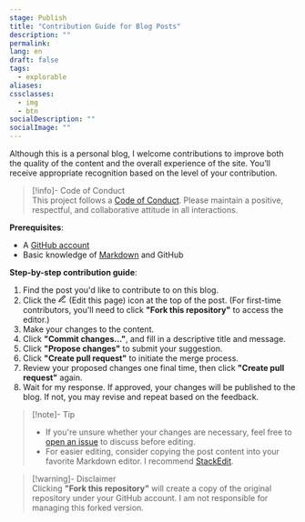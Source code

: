 ```yaml
---
stage: Publish
title: "Contribution Guide for Blog Posts"
description: ""
permalink:
lang: en
draft: false
tags:
  - explorable
aliases: 
cssclasses:
  - img
  - btn
socialDescription: ""
socialImage: ""
---
```


Although this is a personal blog, I welcome contributions to improve both the quality of the content and the overall experience of the site. You’ll receive appropriate recognition based on the level of your contribution.

> [!info]- Code of Conduct  
> This project follows a [Code of Conduct](https://github.com/PhDoanh/blog/blob/v4/CODE_OF_CONDUCT.md). Please maintain a positive, respectful, and collaborative attitude in all interactions.

**Prerequisites**:
- A [GitHub account](https://github.com/)
- Basic knowledge of [Markdown](https://www.markdownguide.org/) and GitHub

**Step-by-step contribution guide**:

1. Find the post you'd like to contribute to on this blog.
2. Click the <svg xmlns="http://www.w3.org/2000/svg" width="15" height="15" viewBox="0 0 24 24" fill="none" stroke="currentColor" stroke-width="2" stroke-linecap="round" stroke-linejoin="round" class="lucide lucide-pen-line-icon lucide-pen-line"><path d="M12 20h9"/><path d="M16.376 3.622a1 1 0 0 1 3.002 3.002L7.368 18.635a2 2 0 0 1-.855.506l-2.872.838a.5.5 0 0 1-.62-.62l.838-2.872a2 2 0 0 1 .506-.854z"/></svg> (Edit this page) icon at the top of the post.  (For first-time contributors, you'll need to click **"Fork this repository"** to access the editor.)
3. Make your changes to the content.
4. Click **"Commit changes..."**, and fill in a descriptive title and message.
5. Click **"Propose changes"** to submit your suggestion.
6. Click **"Create pull request"** to initiate the merge process.
7. Review your proposed changes one final time, then click **"Create pull request"** again.
8. Wait for my response. If approved, your changes will be published to the blog. If not, you may revise and repeat based on the feedback.

> [!note]- Tip
> - If you're unsure whether your changes are necessary, feel free to [open an issue](https://github.com/PhDoanh/content/issues/new?template=feature_request.md) to discuss before editing.
> - For easier editing, consider copying the post content into your favorite Markdown editor. I recommend [StackEdit](https://stackedit.io/).

> [!warning]- Disclaimer  
> Clicking **"Fork this repository"** will create a copy of the original repository under your GitHub account. I am not responsible for managing this forked version.

